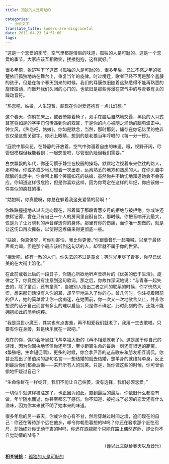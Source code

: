 ```yaml
---
title: 孤独的人是可耻的

categories:
  - 小说文字
translate_title: loners-are-disgraceful
date: 2011-04-23 14:51:00
tags:
---
```


“这是一个恋爱的季节，空气里都是情侣的味道，孤独的人是可耻的。这是一个恋爱的季节，大家应该互相微笑，搂搂抱抱，这样就好。”

很多年前，张楚写下了这首《孤独的人是可耻的》，很多年后，已过不惑之年的张楚依旧孤独地站在舞台上，重复当年的旋律。时过境迁，歌者已经不再是那个羞赧的孩子，但是在每个春天到来的时候，我们的耳膜依旧随着这熟悉得不能再熟悉的旋律振动，而敲开我们久闭的心门的，也依旧是那些弥漫在空气中的与青春有关的躁动音符。

“热恋吧，姑娘，人生短暂，趁现在你对爱还抱有一点儿幻想。”

这个春天，你躺在床上，或者倚靠着椅子，双手在脑后自然地交叠，黑色的入耳式耳塞将如是的字字句句传递到你的双耳，于是你的内心被随之涌动的脑电波击中。钟立风，《热恋吧，姑娘》，你如是默念，当然，那时那刻，储存在你记忆里的绝非仅仅是这些关键字。你闭上眼睛，想到的是老狼当年哼唱的《每一分一秒》。

“庭院中那朵花，在静静的开放着，空气中弥漫着自由的味道。哦，视野开阔，尽管很模糊但我能看到；一起恋爱吧，尽管很危险但我们需要。”

白衣飘飘的年代，你还习惯于静坐在校园的操场，默默地注视着来来往往的路人，那时候，你或多或少地幻想着一次出走，远离熟悉的地方和熟悉的人。在你头脑中酝酿的出走中，你会带上那个笑靥如花的姑娘，虽然你并不确切地知道她会不会答应。你知道这样很危险，但是你喜欢这样，因为你笃定在这样的年纪，你应该做一件类似的疯狂的事。

“姑娘啊，你真傻呀，你总在躲着我这支爱情的箭啊！”

你跌跌撞撞地从过去走向现在，带着属于那段青葱岁月的拒绝与被拒绝。你或许还依稀记得，曾在只有自己一个人的房间里自斟自饮，那时候，你把音响开到最大，仅是为了让万晓利的声音穿透你的身体。那里有你的伤痛，而你唯一想做的，就是让这伤口再次撕裂，以使得这疼痛来得更彻底一些。

“姑娘，你真傻呀，可你别害怕，我比你更傻。”你跟着音乐一起嘶喊，以至于最终声嘶力竭，但是那个最应该听到这句话的人，却早就不属于你的世界。

“相爱吧，终有一散的人们，你失去的不过是童贞；等时光用尽了青春，你早已优美的在大街上溶化。”

在此前或者此后的一段日子，你随心所欲地听声音碎片的《优美的低于生活》。旋律之下，你竟然没有注意到这句歌词。那之后，你故作深沉地说：“与青春一起失去的，除了童贞，还有童真”，当被别人指出二者之间的联系的时候，你才恍然大悟，想来那句话没有入你的耳，却早早地进入了你的心。曾几何时，你注视着眼前的伊人，她的简单曾让你一度痴迷，在她面前，你一次又一次地欲言又止，并非你想说的话于自己而言有多么的难以启齿，只是你不确定，此时此刻的你，还能不能拥抱如此的简单纯粹。

“我是混世小魔王，其实也有点害羞，再不相爱我们就老了，我用一生去歌唱，只要有你在身旁，若是快乐就在一起吧。”

现在的你，偶尔会听吴虹飞与幸福大街的《再不相爱就老了》。这是属于你自己的游戏，因为你固执地坚信你还年轻，至少距离生命的最后一刻还有很远的距离。《繁殖吧，生命短促啊》，更多的时候，你会拿尹吾的这首歌来和朋友相互调侃，你甚至找出了萧伯纳的那句名言——想结婚的就去结婚，想单身的就维持单身，反正到最后你们都会后悔——来开所有人的玩笑。只是，当你做这些的时候，你可曾偷偷地怀疑过自己？

“生命像鲜花一样绽开，我们不能让自己枯萎，没有选择，我们必须恋爱。”

一切似乎就这样被注定了，也正因为如此，直到最后的最后，你依旧什么都没有做，年华随水而逝，你甚至都忘了感伤。你不知道，被拖成了必须的恋爱还有什么滋味，因为你本来就不明了她本来的味道。

很多年后的另一春天，你或许会心有不甘，然后穿越过时间之墙，追问现在的自己：你还在等待那个远在他乡，却令你朝思暮想的M吗？你还在奢求那个近在咫尺，却始终对你无动于衷的M吗，你还在觊觎那个只能在路上偶然邂逅，却让你不自觉动情的M吗？

<p align='right'>（谨以此文献给春天以及音乐）</p>



**相关链接：**
[孤独的人是可耻的](2011/04/loners-are-disgraceful.html)
<!-- 
{% btn /2011/04/loners-are-disgraceful.html, 孤独的人是可耻的 %}
{% btn /2011/05/no-wine-untasted.html, 无酒不欢 %}
{% btn /2011/05/cold-and-warm-self-knowledge-(proposition-composition-3).html, 冷暖自知 %}
{% btn /2011/06/wordless-address-(propositional-composition-no.-4).html, 无言告白 %}
{% btn /2011/05/always-on-the-road-(proposition-5).html, 永远在路上 %}
{% btn /2011/05/everyone-is-everyone's-passer-by-(proposition-6).html, 每个人是每个人的过客 %} -->